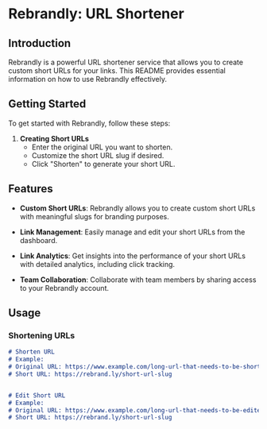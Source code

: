 # Rebrandly: URL Shortener

## Introduction

Rebrandly is a powerful URL shortener service that allows you to create custom short URLs for your links. This README provides essential information on how to use Rebrandly effectively.

## Getting Started

To get started with Rebrandly, follow these steps:


1. **Creating Short URLs**
   - Enter the original URL you want to shorten.
   - Customize the short URL slug if desired.
   - Click "Shorten" to generate your short URL.

## Features

- **Custom Short URLs**: Rebrandly allows you to create custom short URLs with meaningful slugs for branding purposes.

- **Link Management**: Easily manage and edit your short URLs from the dashboard.

- **Link Analytics**: Get insights into the performance of your short URLs with detailed analytics, including click tracking.

- **Team Collaboration**: Collaborate with team members by sharing access to your Rebrandly account.

## Usage

### Shortening URLs

```markdown
# Shorten URL
# Example:
# Original URL: https://www.example.com/long-url-that-needs-to-be-shortened
# Short URL: https://rebrand.ly/short-url-slug


# Edit Short URL
# Example:
# Original URL: https://www.example.com/long-url-that-needs-to-be-edited
# Short URL: https://rebrand.ly/short-url-slug

